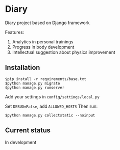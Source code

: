 # Diary

Diary project based on Django framework

Features:

1. Analytics in personal trainings
2. Progress in body development
3. Intellectual suggestion about physics improvement

## Installation

    $pip install -r requirements/base.txt
    $python manage.py migrate
    $python manage.py runserver

Add your settings in `config/settings/local.py`

Set `DEBUG=False`, add `ALLOWED_HOSTS`
Then run:

    $python manage.py collectstatic --noinput

## Current status

In development
